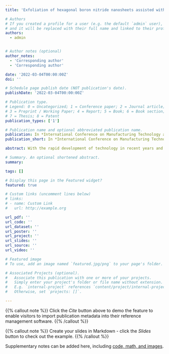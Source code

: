```yaml
---
title: 'Exfoliation of hexagonal boron nitride nanosheets assisted with covalent organic frameworks by ball-milling'

# Authors
# If you created a profile for a user (e.g. the default `admin` user), write the username (folder name) here
# and it will be replaced with their full name and linked to their profile.
authors:
  - admin


# Author notes (optional)
author_notes:
  - 'Corresponding author'
  - 'Corresponding author'

date: '2022-03-04T00:00:00Z'
doi: ''

# Schedule page publish date (NOT publication's date).
publishDate: '2022-03-04T00:00:00Z'

# Publication type.
# Legend: 0 = Uncategorized; 1 = Conference paper; 2 = Journal article;
# 3 = Preprint / Working Paper; 4 = Report; 5 = Book; 6 = Book section;
# 7 = Thesis; 8 = Patent
publication_types: ['1']

# Publication name and optional abbreviated publication name.
publication: In *International Conference on Manufacturing Technology and New Materials*
publication_short: In *International Conference on Manufacturing Technology and New Materials*

abstract: With the rapid development of technology in recent years and the advent of the 5G era, the heat dissipation of electronic devices has received great attention. However, the high intrinsic conductivity of ordinary graphene materials limits their potential applications in electronic packaging materials due to poor thermal management. The results show that fluorinated graphene has excellent heat resistance, corrosion resistance, and strong wear resistance. It can also play a certain role in lubrication and be commonly used in high-temperature coatings, wear-resistant lubrication coatings, and corrosion-resistant coatings since it is not easy to react with other substances. Fluorinated graphene is very stable and antioxidant under high temperature due to the strong electronegativity of fluorine. Therefore, in this paper, a highly compressible, thermally conductive, and electrically insulating fluorinated graphene was developed by hydrothermal method assisted by hydrofluoric acid, and the effect on the thermal conductivity of fluorinated graphene was investigated by varying the fluorine-to-carbon ratio (F/C) via adjusting the hydrofluoric acid content. The structure of fluorinated graphene was characterized by SEM and XRD to prove the porous structure which is a customized interconnected graphene network with adjustable fluorine coverage. The prepared fluorinated graphene has good insulating properties with a minimum conductivity of 4×10-7 S cm-1 and a thermal conductivity of 1.254 W m-1 K-1 Meanwhile, because of the porous structure of graphene fluoride, we prepared epoxy resin/fluorinated graphene nanocomposites by vacuum-assisted infiltration process with epoxy resin as the filler material. This material and fluorinated graphene showed outstanding thermal performance during typical cooling process. The conclusions indicate that graphene fluoride and epoxy resin/fluorinated graphene nanocomposites have a promising future in electronic packaging.

# Summary. An optional shortened abstract.
summary: 

tags: []

# Display this page in the Featured widget?
featured: true

# Custom links (uncomment lines below)
# links:
# - name: Custom Link
#   url: http://example.org

url_pdf: ''
url_code: ''
url_dataset: ''
url_poster: ''
url_project: ''
url_slides: ''
url_source: ''
url_video: ''

# Featured image
# To use, add an image named `featured.jpg/png` to your page's folder.

# Associated Projects (optional).
#   Associate this publication with one or more of your projects.
#   Simply enter your project's folder or file name without extension.
#   E.g. `internal-project` references `content/project/internal-project/index.md`.
#   Otherwise, set `projects: []`.

---
```


{{% callout note %}}
Click the _Cite_ button above to demo the feature to enable visitors to import publication metadata into their reference management software.
{{% /callout %}}

{{% callout note %}}
Create your slides in Markdown - click the _Slides_ button to check out the example.
{{% /callout %}}

Supplementary notes can be added here, including [code, math, and images](https://wowchemy.com/docs/writing-markdown-latex/).
